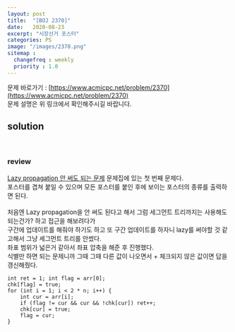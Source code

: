 ```yaml
---
layout: post
title:  "[BOJ 2370]"
date:   2020-08-23
excerpt: "시장선거 포스터"
categories: PS
image: "/images/2370.png"
sitemap :
  changefreq : weekly
  priority : 1.0
---
```


문제 바로가기 : [https://www.acmicpc.net/problem/2370](https://www.acmicpc.net/problem/2370)<br>
문제 설명은 위 링크에서 확인해주시길 바랍니다.
<br>
## solution
<script src="https://gist.github.com/yooniversal/3dbef26d0a03fbe47861a9af54054d89.js"></script>
<br>

### review
[Lazy propagation 안 써도 되는 문제](https://www.acmicpc.net/workbook/view/5043) 문제집에 있는 첫 번째 문제다.<br>
포스터를 겹쳐 붙일 수 있으며 모든 포스터를 붙인 후에 보이는 포스터의 종류를 출력하면 된다.<br>
<br>
처음엔 Lazy propagation을 안 써도 된다고 해서 그럼 세그먼트 트리까지는 사용해도 되는건가? 하고 접근을 해보려다가<br>
구간에 업데이트를 해줘야 하기도 하고 또 구간 업데이트를 하자니 lazy를 써야할 것 같고해서 그냥 세그먼트 트리를 안썼다.<br>
좌표 범위가 넓은거 같아서 좌표 압축을 해준 후 진행했다.<br>
식별만 하면 되는 문제니까 그때 그때 다른 값이 나오면서 + 체크되지 않은 값이면 답을 갱신해줬다.<br>
```
int ret = 1; int flag = arr[0];
chk[flag] = true;
for (int i = 1; i < 2 * n; i++) {
    int cur = arr[i];
    if (flag != cur && cur && !chk[cur]) ret++;
    chk[cur] = true;
    flag = cur;
}
```

<script src="https://utteranc.es/client.js"
        repo="yooniversal/blog-comments"
        issue-term="pathname"
        theme="github-light"
        crossorigin="anonymous"
        async>
</script>
